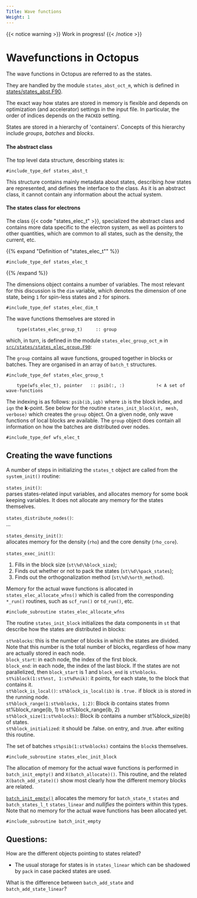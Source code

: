 ```yaml
---
Title: Wave functions
Weight: 1
---
```


{{< notice warning >}}
Work in progress!
{{< /notice >}}

Wavefunctions in Octopus
========================

The wave functions in Octopus are referred to as the states.


They are handled by the module `states_abst_oct_m`, which is defined in [states/states_abst.F90](https://gitlab.com/octopus-code/octopus/blob/develop/src/states/states_abst.F90).

The exact way how states are stored in memory is flexible and depends on optimization  (and accelerator) settings in the input file. In particular, the order of indices depends on the `PACKED` setting.

States are stored in a hierarchy of 'containers'. Concepts of this hierarchy 
include _groups_, _batches_ and _blocks_.

#### The abstract class

The top level data structure, describing states is:

```Fortran
#include_type_def states_abst_t
```

This structure contains mainly metadata about states, describing _how_ states are represented, and defines the interface to the class.
As it is an abstract class, it cannot contain any information about the actual system. 

#### The states class for electrons

The class {{< code "states_elec_t" >}}, specialized the abstract class and contains more data specific to the electron system,
as well as pointers to other quantities, which are common to all states, such as the density, the current, etc.

{{% expand "Definition of \"states_elec_t\"" %}}
```Fortran
#include_type_def states_elec_t
```
{{% /expand %}}



The dimensions object contains a number of variables. The most relevant for this discussion is the `dim` variable, which denotes the dimension of one state, being `1` for spin-less states and `2` for spinors.

```Fortran
#include_type_def states_elec_dim_t
```


The wave functions themselves are stored in
```Fortran
    type(states_elec_group_t)     :: group
```
which, in turn, is defined in the module `states_elec_group_oct_m` in [`src/states/states_elec_group.F90`](https://gitlab.com/octopus-code/octopus/blob/develop/src/states/states_elec_group.F90):


The `group` contains all wave functions, grouped together in blocks or batches.
They are organised in an array of `batch_t` structures.

```Fortran
#include_type_def states_elec_group_t
```

```Fortran
    type(wfs_elec_t), pointer   :: psib(:, :)            !< A set of wave-functions
```
The indexing is as follows: `psib(ib,iqb)` where `ib` is the block index, and `iqn` the **k**-point. See below for the routine `states_init_block(st, mesh, verbose)` which creates the `group` object. On a given node, only wave functions of local blocks are available.
The `group` object does contain all information on how the batches are distributed over nodes.


```Fortran
#include_type_def wfs_elec_t
```




Creating the wave functions
---------------------------
A number of steps in initializing the `states_t` object are called from the `system_init()` routine:

`states_init()`:  
parses states-related input variables, and allocates memory for some book keeping variables. It does not allocate any memory for the states themselves.

`states_distribute_nodes()`:  
...


`states_density_init()`:  
allocates memory for the density (`rho`) and the core density (`rho_core`).

`states_exec_init()`:  
1. Fills in the block size (`st\%d\%block_size`);
2. Finds out whether or not to pack the states (`st\%d\%pack_states`);
3. Finds out the orthogonalization method (`st\%d\%orth_method`).
  


Memory for the actual wave functions is allocated in `states_elec_allocate_wfns()` which is called from the corresponding `*_run()` routines, such as `scf_run()` or `td_run()`, etc.


```Fortran
#include_subroutine states_elec_allocate_wfns
```

The routine `states_init_block` initializes the data components in `st` that describe how the states are distributed in blocks:

`st%nblocks`: this is the number of blocks in which the states are divided. 
Note that this number is the total number of blocks,
regardless of how many are actually stored in each node.  
`block_start`: in each node, the index of the first block.  
`block_end`: in each node, the index of the last block.
If the states are not parallelized, then `block_start` is 1 and `block_end` is `st%nblocks`.  
`st%iblock(1:st%nst, 1:st%d%nik)`: it points, for each state, to the block that contains it.  
`st%block_is_local()`: `st%block_is_local(ib)` is `.true.` if block `ib` is stored in the running node.  
`st%block_range(1:st%nblocks, 1:2)`: Block ib contains states fromn st\%block_range(ib, 1) to st\%block_range(ib, 2)  
`st%block_size(1:st%nblocks)`: Block ib contains a number st\%block_size(ib) of states.  
`st%block_initialized`: it should be .false. on entry, and .true. after exiting this routine.  

The set of batches `st%psib(1:st%nblocks)` contains the `block`s themselves.
  
```Fortran
#include_subroutine states_elec_init_block
```



The allocation of memory for the actual wave functions is performed in `batch_init_empty()` and `X(batch_allocate)()`. This routine, and the related `X(batch_add_state)()` show most clearly how the different memory blocks are related.

[`batch_init_empty()`](https://gitlab.com/octopus-code/octopus/blob/develop/src/grid/batch.F90) allocates the memory for `batch_state_t` `states` and `batch_states_l_t` `states_linear` and _nullifies_ the pointers within this types. Note that no memory for the actual wave functions has been allocated yet.

```Fortran
#include_subroutine batch_init_empty
```




Questions:
----------

How are the different objects pointing to states related?

* The usual storage for states is in `states_linear` which can be shadowed by `pack` in case 
  packed states are used.

What is the difference between `batch_add_state` and `batch_add_state_linear`?
